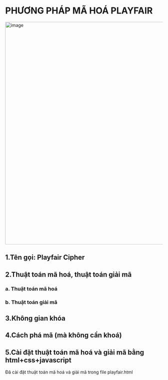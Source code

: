 # PHƯƠNG PHÁP MÃ HOÁ PLAYFAIR
<img width="1752" height="712" alt="image" src="https://github.com/user-attachments/assets/ace3bf04-5fb9-4e1d-9262-a6b93472e45a" />

## 1.Tên gọi: Playfair Cipher
## 2.Thuật toán mã hoá, thuật toán giải mã
### a. Thuật toán mã hoá
### b. Thuật toán giải mã
## 3.Không gian khóa
## 4.Cách phá mã (mà không cần khoá)
## 5.Cài đặt thuật toán mã hoá và giải mã bằng html+css+javascript
Đã cài đặt thuật toán mã hoá và giải mã trong file playfair.html

